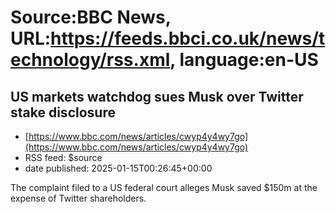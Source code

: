 # Source:BBC News, URL:https://feeds.bbci.co.uk/news/technology/rss.xml, language:en-US

## US markets watchdog sues Musk over Twitter stake disclosure
 - [https://www.bbc.com/news/articles/cwyp4y4wy7go](https://www.bbc.com/news/articles/cwyp4y4wy7go)
 - RSS feed: $source
 - date published: 2025-01-15T00:26:45+00:00

The complaint filed to a US federal court alleges Musk saved $150m at the expense of Twitter shareholders.

